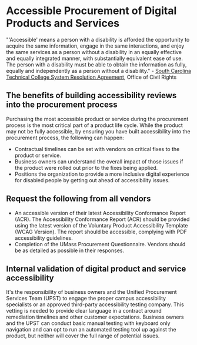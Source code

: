 # Accessible Procurement of Digital Products and Services

"'Accessible' means a person with a disability is afforded the opportunity to acquire the same information, engage in the same interactions, and enjoy the same services as a person without a disability in an equally effective and equally integrated manner, with substantially equivalent ease of use. The person with a disability must be able to obtain the information as fully, equally and independently as a person without a disability." - [South Carolina Technical College System Resolution Agreement](https://www2.ed.gov/about/offices/list/ocr/docs/investigations/11116002-b.html), Office of Civil Rights

## The benefits of building accessibility reviews into the procurement process

Purchasing the most accessible product or service during the procurement process is the most critical part of a product life cycle. While the product may not be fully accessible, by ensuring you have built accessibility into the procurement process, the following can happen:

- Contractual timelines can be set with vendors on critical fixes to the product or service.
- Business owners can understand the overall impact of those issues if the product were rolled out prior to the fixes being applied.
- Positions the organization to provide a more inclusive digital experience for disabled people by getting out ahead of accessibility issues.

## Request the following from all vendors

- An accessible version of their latest Accessibility Conformance Report (ACR). The Accessibility Conformance Report (ACR) should be provided using the latest version of the Voluntary Product Accessibility Template (WCAG Version). The report should be accessible, complying with PDF accessibility guidelines. 
- Completion of the UMass Procurement Questionnaire. Vendors should be as detailed as possible in their responses. 

## Internal validation of digital product and service accessibility

It's the responsibility of business owners and the Unified Procurement Services Team (UPST) to engage the proper campus accessibility specialists or an approved third-party accessibility testing company. This vetting is needed to provide clear language in a contract around remediation timelines and other customer expectations. Business owners and the UPST can conduct basic manual testing with keyboard only navigation and can opt to run an automated testing tool up against the product, but neither will cover the full range of potential issues.
